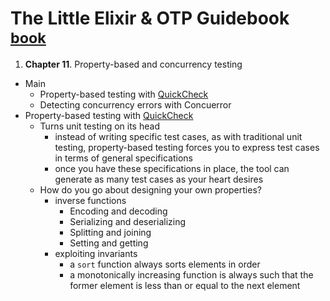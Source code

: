 # The Little Elixir & OTP Guidebook <sup>[book][book]</sup>

1. **Chapter 11**. Property-based and concurrency testing
  + Main
    * Property-based testing with [QuickCheck][eqc_ex]
    * Detecting concurrency errors with Concuerror
  + Property-based testing with [QuickCheck][eqc_ex]
    * Turns unit testing on its head
      - instead of writing specific test cases, as with traditional unit testing, property-based testing forces you to express test cases in terms of general specifications
      - once you have these specifications in place, the tool can generate as many test cases as your heart desires
    * How do you go about designing your own properties?
        - inverse functions
            + Encoding and decoding
            + Serializing and deserializing
            + Splitting and joining
            + Setting and getting
        - exploiting invariants
            + a `sort` function always sorts elements in order
            + a monotonically increasing function is always such that the former element is less than or equal to the next element

  [book]: https://www.manning.com/books/the-little-elixir-and-otp-guidebook
  [eqc_ex]: https://github.com/Quviq/eqc_ex

